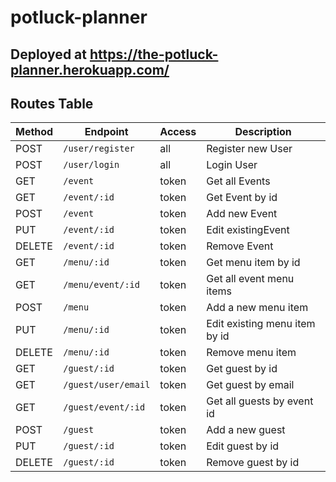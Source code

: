 # potluck-planner

## Deployed at https://the-potluck-planner.herokuapp.com/

## Routes Table

| Method | Endpoint            | Access | Description                   |
| ------ | ------------------- | ------ | ----------------------------- |
| POST   | `/user/register`    | all    | Register new User             |
| POST   | `/user/login`       | all    | Login User                    |
| GET    | `/event`            | token  | Get all Events                |
| GET    | `/event/:id`        | token  | Get Event by id               |
| POST   | `/event`            | token  | Add new Event                 |
| PUT    | `/event/:id`        | token  | Edit existingEvent            |
| DELETE | `/event/:id`        | token  | Remove Event                  |
| GET    | `/menu/:id`         | token  | Get menu item by id           |
| GET    | `/menu/event/:id`   | token  | Get all event menu items      |
| POST   | `/menu`             | token  | Add a new menu item           |
| PUT    | `/menu/:id`         | token  | Edit existing menu item by id |
| DELETE | `/menu/:id`         | token  | Remove menu item              |
| GET    | `/guest/:id`        | token  | Get guest by id               |
| GET    | `/guest/user/email` | token  | Get guest by email            |
| GET    | `/guest/event/:id`  | token  | Get all guests by event id    |
| POST   | `/guest`            | token  | Add a new guest               |
| PUT    | `/guest/:id`        | token  | Edit guest by id              |
| DELETE | `/guest/:id`        | token  | Remove guest by id            |
